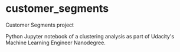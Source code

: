 # customer_segments

Customer Segments project

Python Jupyter notebook of a clustering analysis as part of Udacity's Machine Learning Engineer Nanodegree.
